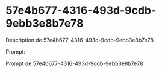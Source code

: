 # 57e4b677-4316-493d-9cdb-9ebb3e8b7e78

Description de 57e4b677-4316-493d-9cdb-9ebb3e8b7e78

Prompt:

Prompt de 57e4b677-4316-493d-9cdb-9ebb3e8b7e78